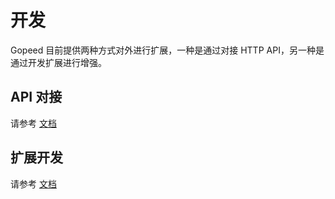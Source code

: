 # 开发

Gopeed 目前提供两种方式对外进行扩展，一种是通过对接 HTTP API，另一种是通过开发扩展进行增强。

## API 对接

请参考 [文档](dev-api.html)

## 扩展开发

请参考 [文档](dev-extension.html)